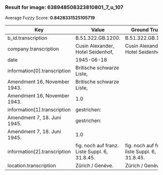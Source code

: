 ### Result for image: 638948508323810801_7_u_107
Average Fuzzy Score: **0.8428331525105719**
<small>

| Key | Value | Ground Truth | Score |
| --- | --- | --- | --- |
| b_id.transcription | B.51.322.GB.1200. | B.51.322.GB.1200 | 0.9696969696969697 |
| company.transcription | Cusin Alexander, Hotel Seidenhof, | Cusin Alexander, Hotel Seidenhof | 0.9846153846153847 |
| date | 1945-06-18 |  | 0.0 |
| information[0].transcription | Britische schwarze Liste,
Amendment 16, November 1943. | Britische schwarze Liste,
Amendment 16, November 1943. | 1.0 |
| information[1].transcription | gestrichen:
Amendment 7, 18. Juni 1945. | gestrichen:
Amendment 7, 18. Juni 1945. | 1.0 |
| information[2].transcription | fig. noch auf franz. Liste Suppl. 6, 31.8.45. | fig. noch auf franz. liste Suppl. 6, 31.8.45. | 0.9777777777777777 |
| location.transcription | Zürich / Genève. | Zürich / Genève | 0.967741935483871 |

</small>
